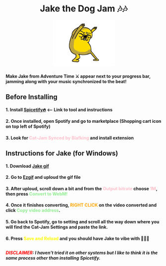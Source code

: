 <h1 align="center">Jake the Dog Jam 🎶🎶</h1>

<p align="center">
    <img src="jakegif.gif" alt="ya boiiii" width="200" height="150">

#### Make Jake from Adventure Time ⚔️ appear next to your progress bar, jamming along with your music synchronized to the beat!

## Before Installing
#### 1. Install [Spicetify🔥](https://github.com/spicetify) <-- Link to tool and instructions

#### 2. Once installed, open Spotify and go to marketplace (Shopping cart icon on top left of Spotify)

#### 3. Look for <span style="color: pink;">Cat-Jam Synced by Blafking</span> and install extension

## Instructions for Jake (for Windows)

#### 1. Download [Jake gif](jakegif.gif)

#### 2. Go to [Ezgif](https://ezgif.com/gif-to-webm) and uploud the gif file

#### 3. After uploud, scroll down a bit and from the <span style="color: pink;">Output bitrate</span> choose <span style="color: pink;">1M</span>, then press <span style="color: lightgreen;">Convert to WebM!</span>

#### 4. Once it finishes converting, <span style="color: orange;">RIGHT CLICK</span> on the video converted and click <span style="color: lightgreen;">Copy video address</span>.

#### 5. Go back to Spotify, go to setting and scroll all the way down where you will find the Cat-Jam Settings and paste the link.

#### 6. Press <span style="color: yellow;">Save and Reload</span> and you should have Jake to vibe with 🥳🥳🥳

##

##### <span style="color: red;">DISCLAIMER</span>: I haven't tried it on other systems but I like to think it is the same process other than installing Spicetify.